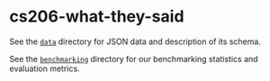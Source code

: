 # cs206-what-they-said

See the [`data`](https://github.com/alexanderjhurtado/cs206-what-they-said/tree/main/what-they-said/src/data) directory for JSON data and description of its schema.

See the [`benchmarking`](https://github.com/alexanderjhurtado/cs206-what-they-said/tree/main/what-they-said/src/data/benchmarking) directory for our benchmarking statistics and evaluation metrics.

